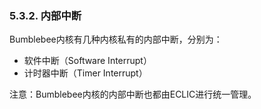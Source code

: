 ### **5.3.2. 内部中断**

Bumblebee内核有几种内核私有的内部中断，分别为：

- 软件中断（Software Interrupt）
- 计时器中断（Timer Interrupt）

注意：Bumblebee内核的内部中断也都由ECLIC进行统一管理。

